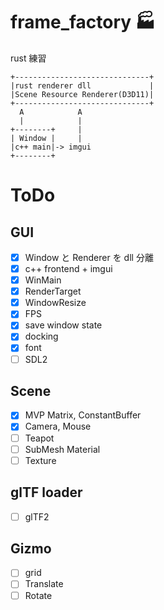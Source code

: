 # frame_factory 🏭
rust 練習

```
+------------------------------+
|rust renderer dll             |
|Scene Resource Renderer(D3D11)|
+------------------------------+
  A            A
  |            |
+--------+     |
| Window |     |
|c++ main|-> imgui
+--------+
```

# ToDo
## GUI
* [x] Window と Renderer を dll 分離
* [x] c++ frontend + imgui
* [x] WinMain
* [x] RenderTarget
* [x] WindowResize
* [x] FPS
* [x] save window state
* [x] docking
* [x] font
* [ ] SDL2

## Scene
* [x] MVP Matrix, ConstantBuffer
* [x] Camera, Mouse
* [ ] Teapot
* [ ] SubMesh Material
* [ ] Texture

## glTF loader
* [ ] glTF2

## Gizmo
* [ ] grid
* [ ] Translate
* [ ] Rotate
